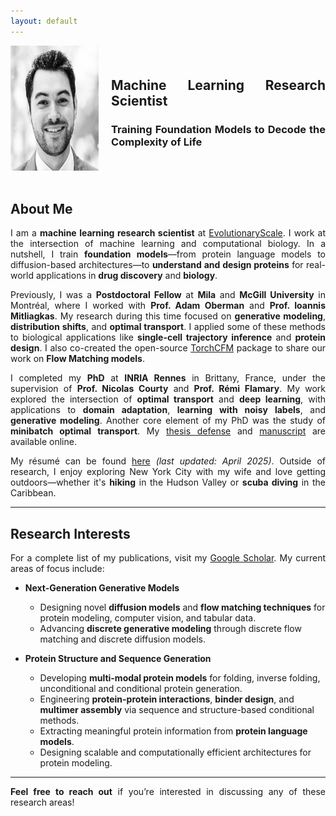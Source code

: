 ```yaml
---
layout: default
---
```


<style>
.profile-container {
    display: flex;
    align-items: center;
    gap: 20px;
}

.profile-image {
    width: 200px; /* Adjust size */
    height: 200px;
    border-radius: 0%;
    transition: opacity 0.3s ease; /* Smooth transition */
}

.profile-image-hover {
    width: 200px; /* Adjust size */
    height: 200px;
    border-radius: 0%;
    opacity: 0; /* Hide the second image by default */
    transition: opacity 0.3s ease; /* Smooth transition */
    position: absolute; /* Position it on top of the first image */
}

.profile-container:hover .profile-image {
    opacity: 0; /* Hide the original image on hover */
}

.profile-container:hover .profile-image-hover {
    opacity: 1; /* Show the second image on hover */
}

.bio-text {
    max-width: 600px;
    text-align: justify; /* Justification du texte */
}

p {
    text-align: justify; /* Justification des paragraphes */
}
</style>

<div class="profile-container">
    <div style="position: relative;">
        <!-- Hover Image (another picture shown on hover) -->
        <img src="images/kilian_poisson_clown.jpg" alt="Profile Picture Hover" class="profile-image-hover">
        <!-- Original Profile Picture -->
        <img src="images/kilian_new.jpg" alt="Profile Picture" class="profile-image">
    </div>
    <div class="bio-text">
        <h2><b>Machine Learning Research Scientist</b></h2>
        <h3>Training Foundation Models to Decode the Complexity of Life</h3>
    </div>
</div>
<br>

## **About Me**

I am a **machine learning research scientist** at [EvolutionaryScale](https://www.evolutionaryscale.ai/). I work at the intersection of machine learning and computational biology. In a nutshell, I train **foundation models**—from protein language models to diffusion-based architectures—to **understand and design proteins** for real-world applications in **drug discovery** and **biology**.

Previously, I was a **Postdoctoral Fellow** at **Mila** and **McGill University** in Montréal, where I worked with **Prof. Adam Oberman** and **Prof. Ioannis Mitliagkas**. My research during this time focused on **generative modeling**, **distribution shifts**, and **optimal transport**. I applied some of these methods to biological applications like **single-cell trajectory inference** and **protein design**. I also co-created the open-source [TorchCFM](https://github.com/atong01/conditional-flow-matching) package to share our work on **Flow Matching models**.

I completed my **PhD** at **INRIA Rennes** in Brittany, France, under the supervision of **Prof. Nicolas Courty** and **Prof. Rémi Flamary**. My work explored the intersection of **optimal transport** and **deep learning**, with applications to **domain adaptation**, **learning with noisy labels**, and **generative modeling**. Another core element of my PhD was the study of **minibatch optimal transport**. My [thesis defense](https://www.youtube.com/watch?v=paqpidEnnHw) and [manuscript](pdf/thesis_kf.pdf) are available online.

My résumé can be found [here](pdf/cv_kilian_fatras.pdf) *(last updated: April 2025)*. Outside of research, I enjoy exploring New York City with my wife and love getting outdoors—whether it's **hiking** in the Hudson Valley or **scuba diving** in the Caribbean.

---

## **Research Interests**

For a complete list of my publications, visit my [Google Scholar](https://scholar.google.ca/citations?hl=fr&user=DHMjyDgAAAAJ&view_op=list_works). My current areas of focus include:

- **Next-Generation Generative Models**  
   - Designing novel **diffusion models** and **flow matching techniques** for protein modeling, computer vision, and tabular data.  
   - Advancing **discrete generative modeling** through discrete flow matching and discrete diffusion models.

- **Protein Structure and Sequence Generation**
   - Developing **multi-modal protein models** for folding, inverse folding, unconditional and conditional protein generation.
   - Engineering **protein-protein interactions**, **binder design**, and **multimer assembly** via sequence and structure-based conditional methods.
   - Extracting meaningful protein information from **protein language models**.
   - Designing scalable and computationally efficient architectures for protein modeling.

---

**Feel free to reach out** if you’re interested in discussing any of these research areas!
